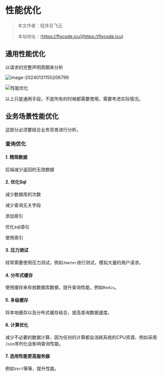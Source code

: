 # 性能优化
> 本文作者：程序员飞云
>
> 本站地址：[https://flycode.icu](https://flycode.icu)

## 通用性能优化

以请求的完整声明周期来分析

![image-20240131150206799](http://cdn.flycode.icu/codeCenterImg/202401311521913.png)

![性能优化](http://cdn.flycode.icu/codeCenterImg/202401311521931.png)

以上只是通用手段，不是所有的时候都需要使用，需要考虑实际情况。



## 业务场景性能优化

这部分必须要结合业务背景进行分析。

### 查询优化

#### 1. 精简数据

后端减少返回的无效数据

#### 2. 优化Sql

减少数据库的次数

减少查询无关字段

添加索引

优化sql语句

使用索引

#### 3. 压力测试

经常需要使用压力测试，例如`Jmeter`进行测试，模拟大量的用户请求。



#### 4. 分布式缓存

使用缓存来存放数据库数据，提升查询性能，例如`Redis`。



#### 5. 多级缓存

将本地缓存以及分布式缓存结合，提高查询数据速度。



#### 6. 计算优化

减少不必要的数据计算，因为任何的计算都会消耗系统的CPU资源，例如采用`Json`序列化会影响查询性能。



#### 7. 选用性能更高服务器

例如`Vert`等等，提升性能。
